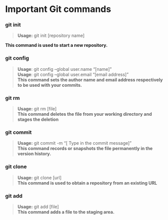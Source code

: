 # Important Git commands


### git init

>**Usage:** git init [repository name]

**This command is used to start a new repository.**

### git config

>**Usage**: git config –global user.name “[name]”  
>**Usage**: git config –global user.email “[email address]”  
**This command sets the author name and email address respectively to be used with your commits.**

### git rm
>**Usage:** git rm [file]  
**This command deletes the file from your working directory and stages the deletion**

### git commit
>**Usage:** git commit -m “[ Type in the commit message]”  
**This command records or snapshots the file permanently in the version history.**

### git clone
>**Usage:** git clone [url]  
**This command is used to obtain a repository from an existing URL**

### git add
>**Usage:** git add [file]  
**This command adds a file to the staging area.**






















